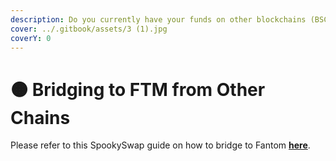 ```yaml
---
description: Do you currently have your funds on other blockchains (BSC,ETH, etc.)?
cover: ../.gitbook/assets/3 (1).jpg
coverY: 0
---
```


# 🟠 Bridging to FTM from Other Chains

Please refer to this SpookySwap guide on how to bridge to Fantom [**here**](https://docs.spookyswap.finance/products/bridge).
